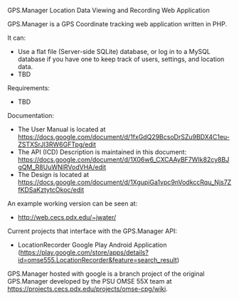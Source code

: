 GPS.Manager Location Data Viewing and Recording Web Application

GPS.Manager is a GPS Coordinate tracking web application written in PHP.

It can:
  * Use a flat file (Server-side SQLite) database, or log in to a MySQL database if you have one to keep track of users, settings, and location data.
  * TBD

Requirements:
  * TBD

Documentation:
  * The User Manual is located at https://docs.google.com/document/d/1fxGdQ29BcsoDrSZu9BDX4C1eu-ZSTXSrJl3RW6GFTpg/edit
  * The API (ICD) Description is maintained in this document:
https://docs.google.com/document/d/1X06w6_CXCAAyBF7WIk82cy8BJgQM_R8UuWNIRVodVHA/edit
  * The Design is located at https://docs.google.com/document/d/1XgupiGa1vpc9nVodkccRqu_Njs7ZfKDSaKztytcOkoc/edit

An example working version can be seen at:
  * http://web.cecs.pdx.edu/~jwater/

Current projects that interface with the GPS.Manager API:
  * LocationRecorder Google Play Android Application (https://play.google.com/store/apps/details?id=omse555.LocationRecorder&feature=search_result)

GPS.Manager hosted with google is a branch project of the original GPS.Manager developed by the PSU OMSE 55X team at https://projects.cecs.pdx.edu/projects/omse-cpg/wiki.
